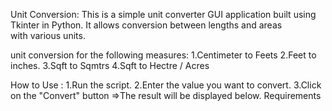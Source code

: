 Unit Conversion:
This is a simple unit converter GUI application built using Tkinter in Python. It allows conversion between lengths and areas with various units.

unit conversion for the following measures:
1.Centimeter to Feets
2.Feet to inches.
3.Sqft to Sqmtrs
4.Sqft to Hectre / Acres

How to Use :
1.Run the script.
2.Enter the value you want to convert.
3.Click on the "Convert" button =>The result will be displayed below.
Requirements
